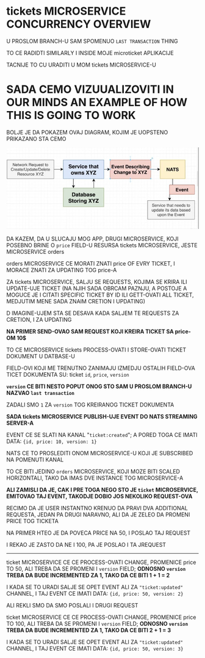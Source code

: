 # tickets MICROSERVICE CONCURRENCY OVERVIEW

U PROSLOM BRANCH-U SAM SPOMENUO `LAST TRANSACTION` THING

TO CE RADIDTI SIMILARLY I INSIDE MOJE microticket APLIKACIJE

TACNIJE TO CU URADITI U MOM tickets MICROSERVICE-U

# SADA CEMO VIZUUALIZOVITI IN OUR MINDS AN EXAMPLE OF HOW THIS IS GOING TO WORK

BOLJE JE DA POKAZEM OVAJ DIAGRAM, KOJIM JE UOPSTENO PRIKAZANO STA CEMO

![concurrency](images/concurrency.jpg)

DA KAZEM, DA U SLUCAJU MOG APP, DRUGI MICROSERVICE, KOJI POSEBNO BRINE O `price` FIELD-U RESURSA tickets MICROSERVICE, JESTE MICROSERVICE orders

orders MICROSERVICE CE MORATI ZNATI price OF EVRY TICKET, I MORACE ZNATI ZA UPDATING TOG price-A

ZA tickets MICROSERVICE, SALJU SE REQUESTS, KOJIMA SE KRIRA ILI UPDATE-UJE TICKET (NA NJIH SADA OBRCAM PAZNJU, A POSTOJE A MOGUCE JE I CITATI SPECIFIC TICKET BY ID ILI GETT-OVATI ALL TICKET, MEDJUTIM MENE SADA ZNAIM CRETION I UPDATING)

D IMAGINE-UJEM STA SE DESAVA KADA SALJEM TE REQUESTS ZA CRETION, I ZA UPDATING

**NA PRIMER SEND-OVAO SAM REQUEST KOJI KREIRA TICKET SA price-OM 10$**

TO CE MICROSERVICE tickets PROCESS-OVATI I STORE-OVATI TICKET DOKUMENT U DATBASE-U

FIELD-OVI KOJI ME TRENUTNO ZANIMAJU IZMEDJU OSTALIH FIELD-OVA TICET DOKUMENTA SU: ticket `id`, `price`, `version`

**`version` CE BITI NESTO POPUT ONOG STO SAM U PROSLOM BRANCH-U NAZVAO `last transaction`**

ZADALI SMO `1` ZA `version` TOG KREIRANOG TICKET DOKUMENTA

**SADA tickets MICROSERVICE PUBLISH-UJE EVENT DO NATS STREAMING SERVER-A**

EVENT CE SE SLATI NA KANAL "`ticket:created`"; A PORED TOGA CE IMATI DATA: `{id, price: 10, version: 1}`

NATS CE TO PROSLEDITI ONOM MICROSERVICE-U KOJI JE SUBSCRIBED NA POMENUTI KANAL

TO CE BITI JEDINO `orders` MICROSERVICE, KOJI MOZE BITI SCALED HORIZONTALI, TAKO DA IMAS DVE INSTANCE TOG MICROSERVICE-A

**ALI ZAMISLI DA JE, CAK I PRE TOGA NEGO STO JE `ticket` MICROSERVICE, EMITOVAO TAJ EVENT, TAKODJE DOBIO JOS NEKOLIKO REQUEST-OVA**

RECIMO DA JE USER INSTANTNO KRENUO DA PRAVI DVA ADDITIONAL REQUESTA, JEDAN PA DRUGI NARAVNO, ALI DA JE ZELEO DA PROMENI PRICE TOG TICKETA

NA PRIMER HTEO JE DA POVECA PRICE NA 50, I POSLAO TAJ REQUEST

I REKAO JE ZASTO DA NE I 100, PA JE POSLAO I TA JREQUEST

***

ticket MICROSERVICE CE CE PROCESS-OVATI CHANGE, PROMENICE price TO 50, ALI TREBA DA SE PROMENI I `version` FIELD; **ODNOSNO `version` TREBA DA BUDE INCREMENTED ZA 1, TAKO DA CE BITI 1 + 1 = 2**

I KADA SE TO URADI SALJE SE OPET EVENT ALI ZA `"ticket:updated"` CHANNEL, I TAJ EVENT CE IMATI DATA: `{id, price: 50, version: 2}`

ALI REKLI SMO DA SMO POSLALI I DRUGI REQUEST

ticket MICROSERVICE CE CE PROCESS-OVATI CHANGE, PROMENICE price TO 100, ALI TREBA DA SE PROMENI I `version` FIELD; **ODNOSNO `version` TREBA DA BUDE INCREMENTED ZA 1, TAKO DA CE BITI 2 + 1 = 3**

I KADA SE TO URADI SALJE SE OPET EVENT ALI ZA `"ticket:updated"` CHANNEL, I TAJ EVENT CE IMATI DATA: `{id, price: 50, version: 3}`
